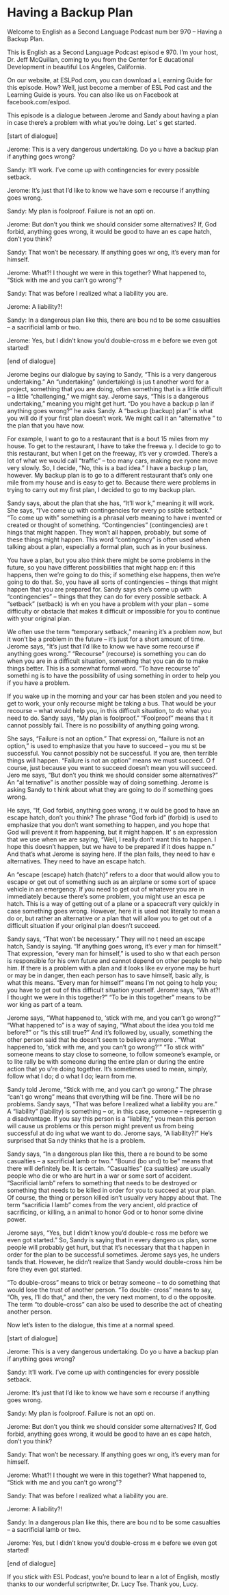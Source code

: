 # Having a Backup Plan

Welcome to English as a Second Language Podcast num ber 970 – Having a Backup Plan.

This is English as a Second Language Podcast episod e 970. I’m your host, Dr. Jeff McQuillan, coming to you from the Center for E ducational Development in beautiful Los Angeles, California.

On our website, at ESLPod.com, you can download a L earning Guide for this episode. How? Well, just become a member of ESL Pod cast and the Learning Guide is yours. You can also like us on Facebook at  facebook.com/eslpod.

This episode is a dialogue between Jerome and Sandy  about having a plan in case there’s a problem with what you’re doing. Let’ s get started.

[start of dialogue]

Jerome: This is a very dangerous undertaking. Do yo u have a backup plan if anything goes wrong?

Sandy: It’ll work. I’ve come up with contingencies for every possible setback.

Jerome: It’s just that I’d like to know we have som e recourse if anything goes wrong.

Sandy: My plan is foolproof. Failure is not an opti on.

Jerome: But don’t you think we should consider some  alternatives? If, God forbid, anything goes wrong, it would be good to have an es cape hatch, don’t you think?

Sandy: That won’t be necessary. If anything goes wr ong, it’s every man for himself.

Jerome: What?! I thought we were in this together? What happened to, “Stick with me and you can’t go wrong”?

Sandy: That was before I realized what a liability you are.

Jerome: A liability?!

Sandy: In a dangerous plan like this, there are bou nd to be some casualties – a sacrificial lamb or two.

Jerome: Yes, but I didn’t know you’d double-cross m e before we even got started!

[end of dialogue]

Jerome begins our dialogue by saying to Sandy, “This is a very dangerous undertaking.” An “undertaking” (undertaking) is jus t another word for a project, something that you are doing, often something that is a little difficult – a little “challenging,” we might say. Jerome says, “This is a dangerous undertaking,” meaning you might get hurt. “Do you have a backup p lan if anything goes wrong?” he asks Sandy. A “backup (backup) plan” is what you will do if your first plan doesn’t work. We might call it an “alternative ” to the plan that you have now.

For example, I want to go to a restaurant that is a bout 15 miles from my house. To get to the restaurant, I have to take the freewa y. I decide to go to this restaurant, but when I get on the freeway, it’s ver y crowded. There’s a lot of what we would call “traffic” – too many cars, making eve ryone move very slowly. So, I decide, “No, this is a bad idea.” I have a backup p lan, however. My backup plan is to go to a different restaurant that’s only one mile from my house and is easy to get to. Because there were problems in trying to  carry out my first plan, I decided to go to my backup plan.

Sandy says, about the plan that she has, “It’ll wor k,” meaning it will work. She says, “I’ve come up with contingencies for every po ssible setback.” “To come up with” something is a phrasal verb meaning to have i nvented or created or thought of something. “Contingencies” (contingencies) are t hings that might happen. They won’t all happen, probably, but some of these things might happen. This word “contingency” is often used when talking about  a plan, especially a formal plan, such as in your business.

You have a plan, but you also think there might be some problems in the future, so you have different possibilities that might happ en: if this happens, then we’re going to do this; if something else happens, then we’re going to do that. So, you have all sorts of contingencies – things that might  happen that you are prepared for. Sandy says she’s come up with “contingencies” – things that they can do for every possible setback. A “setback” (setback) is wh en you have a problem with your plan – some difficulty or obstacle that makes it difficult or impossible for you to continue with your original plan.

We often use the term “temporary setback,” meaning it’s a problem now, but it won’t be a problem in the future – it’s just for a short amount of time. Jerome says, “It’s just that I’d like to know we have some  recourse if anything goes wrong.” “Recourse” (recourse) is something you can do when you are in a difficult situation, something that you can do to make things better. This is a somewhat formal word. “To have recourse to” somethi ng is to have the possibility of using something in order to help you if you have  a problem.

If you wake up in the morning and your car has been  stolen and you need to get to work, your only recourse might be taking a bus. That would be your recourse – what would help you, in this difficult situation, to do what you need to do. Sandy says, “My plan is foolproof.” “Foolproof” means tha t it cannot possibly fail. There is no possibility of anything going wrong.

She says, “Failure is not an option.” That expressi on, “failure is not an option,” is used to emphasize that you have to succeed – you mu st be successful. You cannot possibly not be successful. If you are, then  terrible things will happen. “Failure is not an option” means we must succeed. O f course, just because you want to succeed doesn’t mean you will succeed. Jero me says, “But don’t you think we should consider some alternatives?” An “al ternative” is another possible way of doing something. Jerome is asking Sandy to t hink about what they are going to do if something goes wrong.

He says, “If, God forbid, anything goes wrong, it w ould be good to have an escape hatch, don’t you think? The phrase “God forb id” (forbid) is used to emphasize that you don’t want something to happen, and you hope that God will prevent it from happening, but it might happen. It’ s an expression that we use when we are saying, “Well, I really don’t want this  to happen. I hope this doesn’t happen, but we have to be prepared if it does happe n.” And that’s what Jerome is saying here. If the plan fails, they need to hav e alternatives. They need to have an escape hatch.

An “escape (escape) hatch (hatch)” refers to a door  that would allow you to escape or get out of something such as an airplane or some sort of space vehicle in an emergency. If you need to get out of whatever  you are in immediately because there’s some problem, you might use an esca pe hatch. This is a way of getting out of a plane or a spacecraft very quickly  in case something goes wrong. However, here it is used not literally to mean a do or, but rather an alternative or a plan that will allow you to get out of a difficult situation if your original plan doesn’t succeed.

Sandy says, “That won’t be necessary.” They will no t need an escape hatch, Sandy is saying. “If anything goes wrong, it’s ever y man for himself.” That expression, “every man for himself,” is used to sho w that each person is responsible for his own future and cannot depend on  other people to help him. If there is a problem with a plan and it looks like ev eryone may be hurt or may be in danger, then each person has to save himself, basic ally, is what this means. “Every man for himself” means I’m not going to help  you; you have to get out of this difficult situation yourself. Jerome says, “Wh at?! I thought we were in this together?” “To be in this together” means to be wor king as part of a team.

Jerome says, “What happened to, ‘stick with me, and  you can’t go wrong?’” “What happened to” is a way of saying, “What about the idea you told me before?” or “Is this still true?” And it’s followed  by, usually, something the other person said that he doesn’t seem to believe anymore . “What happened to, ‘stick with me, and you can’t go wrong?’” “To stick with” someone means to stay close to someone, to follow someone’s example, or to lite rally be with someone during the entire plan or during the entire action that yo u’re doing together. It’s sometimes used to mean, simply, follow what I do; d o what I do; learn from me.

Sandy told Jerome, “Stick with me, and you can’t go  wrong.” The phrase “can’t go wrong” means that everything will be fine. There  will be no problems. Sandy says, “That was before I realized what a liability you are.” A “liability” (liability) is something – or, in this case, someone – representin g a disadvantage. If you say this person is a “liability,” you mean this person will cause us problems or this person might prevent us from being successful at do ing what we want to do. Jerome says, “A liability?!” He’s surprised that Sa ndy thinks that he is a problem.

Sandy says, “In a dangerous plan like this, there a re bound to be some casualties – a sacrificial lamb or two.” “Bound (bo und) to be” means that there will definitely be. It is certain. “Casualties” (ca sualties) are usually people who die or who are hurt in a war or some sort of accident. “Sacrificial lamb” refers to something that needs to be destroyed or something that needs to be killed in order for you to succeed at your plan. Of course, the thing or person killed isn’t usually very happy about that. The term “sacrificia l lamb” comes from the very ancient, old practice of sacrificing, or killing, a n animal to honor God or to honor some divine power.

Jerome says, “Yes, but I didn’t know you’d double-c ross me before we even got started.” So, Sandy is saying that in every dangero us plan, some people will probably get hurt, but that it’s necessary that tha t happen in order for the plan to be successful sometimes. Jerome says yes, he unders tands that. However, he didn’t realize that Sandy would double-cross him be fore they even got started.

 “To double-cross” means to trick or betray someone – to do something that would lose the trust of another person. “To double- cross” means to say, “Oh, yes, I’ll do that,” and then, the very next moment, to d o the opposite. The term “to double-cross” can also be used to describe the act of cheating another person.

Now let’s listen to the dialogue, this time at a normal speed.

[start of dialogue]

Jerome: This is a very dangerous undertaking. Do yo u have a backup plan if anything goes wrong?

Sandy: It’ll work. I’ve come up with contingencies for every possible setback.

Jerome: It’s just that I’d like to know we have som e recourse if anything goes wrong.

Sandy: My plan is foolproof. Failure is not an opti on.

Jerome: But don’t you think we should consider some  alternatives? If, God forbid, anything goes wrong, it would be good to have an es cape hatch, don’t you think?

Sandy: That won’t be necessary. If anything goes wr ong, it’s every man for himself.

Jerome: What?! I thought we were in this together? What happened to, “Stick with me and you can’t go wrong”?

Sandy: That was before I realized what a liability you are.

Jerome: A liability?!

Sandy: In a dangerous plan like this, there are bou nd to be some casualties – a sacrificial lamb or two.

Jerome: Yes, but I didn’t know you’d double-cross m e before we even got started!

[end of dialogue]

 If you stick with ESL Podcast, you’re bound to lear n a lot of English, mostly thanks to our wonderful scriptwriter, Dr. Lucy Tse.  Thank you, Lucy.



